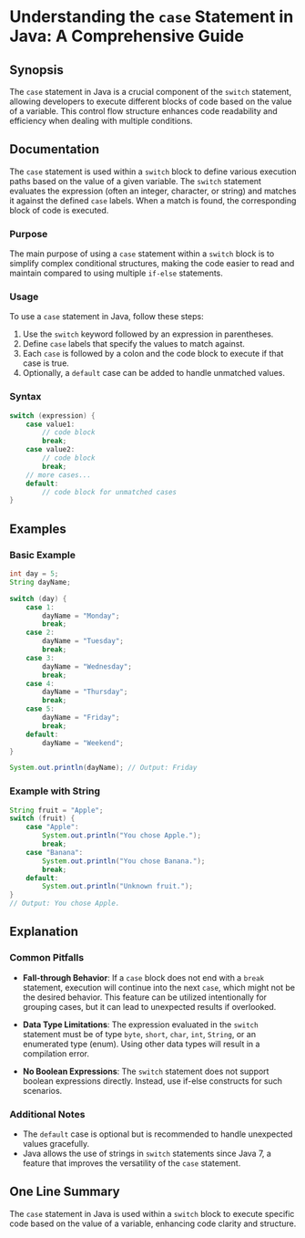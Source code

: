 <!--
Meta Description: # Understanding the `case` Statement in Java: A Comprehensive Guide ## Synopsis The `case` statement in Java is a crucial component of the `switch` st...
Meta Keywords: case, statement, switch, code, break
-->

# Understanding the `case` Statement in Java: A Comprehensive Guide

## Synopsis
The `case` statement in Java is a crucial component of the `switch` statement, allowing developers to execute different blocks of code based on the value of a variable. This control flow structure enhances code readability and efficiency when dealing with multiple conditions.

## Documentation
The `case` statement is used within a `switch` block to define various execution paths based on the value of a given variable. The `switch` statement evaluates the expression (often an integer, character, or string) and matches it against the defined `case` labels. When a match is found, the corresponding block of code is executed.

### Purpose
The main purpose of using a `case` statement within a `switch` block is to simplify complex conditional structures, making the code easier to read and maintain compared to using multiple `if-else` statements.

### Usage
To use a `case` statement in Java, follow these steps:
1. Use the `switch` keyword followed by an expression in parentheses.
2. Define `case` labels that specify the values to match against.
3. Each `case` is followed by a colon and the code block to execute if that case is true.
4. Optionally, a `default` case can be added to handle unmatched values.

### Syntax
```java
switch (expression) {
    case value1:
        // code block
        break;
    case value2:
        // code block
        break;
    // more cases...
    default:
        // code block for unmatched cases
}
```

## Examples
### Basic Example
```java
int day = 5;
String dayName;

switch (day) {
    case 1:
        dayName = "Monday";
        break;
    case 2:
        dayName = "Tuesday";
        break;
    case 3:
        dayName = "Wednesday";
        break;
    case 4:
        dayName = "Thursday";
        break;
    case 5:
        dayName = "Friday";
        break;
    default:
        dayName = "Weekend";
}

System.out.println(dayName); // Output: Friday
```

### Example with String
```java
String fruit = "Apple";
switch (fruit) {
    case "Apple":
        System.out.println("You chose Apple.");
        break;
    case "Banana":
        System.out.println("You chose Banana.");
        break;
    default:
        System.out.println("Unknown fruit.");
}
// Output: You chose Apple.
```

## Explanation
### Common Pitfalls
- **Fall-through Behavior**: If a `case` block does not end with a `break` statement, execution will continue into the next `case`, which might not be the desired behavior. This feature can be utilized intentionally for grouping cases, but it can lead to unexpected results if overlooked.
  
- **Data Type Limitations**: The expression evaluated in the `switch` statement must be of type `byte`, `short`, `char`, `int`, `String`, or an enumerated type (enum). Using other data types will result in a compilation error.

- **No Boolean Expressions**: The `switch` statement does not support boolean expressions directly. Instead, use if-else constructs for such scenarios.

### Additional Notes
- The `default` case is optional but is recommended to handle unexpected values gracefully.
- Java allows the use of strings in `switch` statements since Java 7, a feature that improves the versatility of the `case` statement.

## One Line Summary
The `case` statement in Java is used within a `switch` block to execute specific code based on the value of a variable, enhancing code clarity and structure.